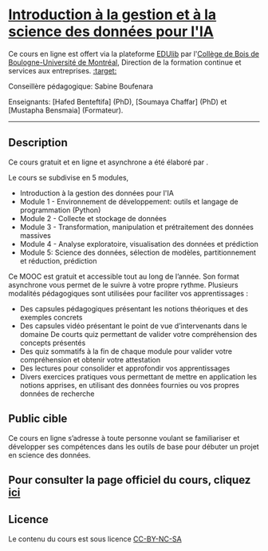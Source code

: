# [Introduction à la gestion et à la science des données pour l'IA](https://catalogue.edulib.org/fr/cours//)

Ce cours en ligne est offert via la plateforme
[EDUlib](https://catalogue.edulib.org/fr/cours//) par
l'[Collège de Bois de Boulogne-Université de Montréal](https://bdeb.qc.ca), Direction de la formation continue et services aux entreprises.
[:target:](https://catalogue.edulib.org/fr/cours//)

Conseillère pédagogique: Sabine Boufenara

Enseignants: [Hafed Benteftifa] (PhD),
[Soumaya Chaffar] (PhD) et
[Mustapha Bensmaia] (Formateur).

---

## Description



Ce cours gratuit et en ligne et asynchrone a été élaboré par .

Le cours se subdivise en 5 modules,  

 
 - Introduction à la gestion des données pour l'IA
-  Module 1 - Environnement de développement: outils et langage de programmation (Python)
-  Module 2 - Collecte et stockage de données
-  Module 3 - Transformation, manipulation et prétraitement des données massives
-  Module 4 - Analyse exploratoire, visualisation des données et prédiction
-  Module 5: Science des données, sélection de modèles, partitionnement et réduction, prédiction

Ce MOOC est gratuit et accessible tout au long de l’année. Son format asynchrone
vous permet de le suivre à votre propre rythme. Plusieurs modalités pédagogiques
sont utilisées pour faciliter vos apprentissages :

- Des capsules pédagogiques présentant les notions théoriques et des exemples concrets 
- Des capsules vidéo présentant le point de vue d’intervenants dans le domaine De courts quiz permettant de valider votre compréhension des concepts présentés 
- Des quiz sommatifs à la fin de chaque module pour valider votre compréhension et obtenir votre attestation 
- Des lectures pour consolider et approfondir vos apprentissages 
- Divers exercices pratiques vous permettant de mettre en application les notions apprises, en utilisant des données fournies ou vos propres données de recherche

## Public cible

Ce cours en ligne s’adresse à toute personne voulant se familiariser et
développer ses compétences dans les outils de base pour débuter un projet en
science des données.  

## Pour consulter la page officiel du cours, cliquez [ici](https://catalogue.edulib.org/fr/cours/)

## Licence

Le contenu du cours est sous licence
[CC-BY-NC-SA](https://creativecommons.org/licenses/by-nc-sa/4.0/deed.fr)  
